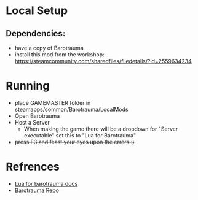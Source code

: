 # Local Setup

## Dependencies:
- have a copy of Barotrauma
- install this mod from the workshop: https://steamcommunity.com/sharedfiles/filedetails/?id=2559634234

# Running
- place GAMEMASTER folder in steamapps/common/Barotrauma/LocalMods 
- Open Barotrauma
- Host a Server
   - When making the game there will be a dropdown for "Server executable" set this to "Lua for Barotrauma"
- ~~press F3 and feast your eyes upon the errors :)~~

# Refrences
- [Lua for barotrauma docs](https://evilfactory.github.io/LuaCsForBarotrauma/lua-docs/manual/getting-started/)
- [Barotrauma Repo](https://github.com/evilfactory/LuaCsForBarotrauma/tree/6b149e0498b9b634847c867ec6a211532f609c7b)


